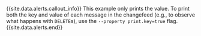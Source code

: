 {{site.data.alerts.callout_info}}
This example only prints the value. To print both the key and value of each message in the changefeed (e.g., to observe what happens with `DELETE`s), use the `--property print.key=true` flag.
{{site.data.alerts.end}}
